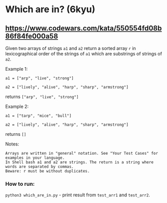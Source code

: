 # Which are in? (6kyu)
## https://www.codewars.com/kata/550554fd08b86f84fe000a58

Given two arrays of strings `a1` and `a2` return a sorted array `r` in lexicographical order of the strings of `a1` which are substrings of strings of `a2`.

Example 1:

`a1 = ["arp", "live", "strong"]`<br/>

`a2 = ["lively", "alive", "harp", "sharp", "armstrong"]`<br/>

returns `["arp", "live", "strong"]`<br/>

Example 2:

`a1 = ["tarp", "mice", "bull"]`<br/>

`a2 = ["lively", "alive", "harp", "sharp", "armstrong"]`<br/>

returns `[]`<br/>

Notes:

    Arrays are written in "general" notation. See "Your Test Cases" for examples in your language.
    In Shell bash a1 and a2 are strings. The return is a string where words are separated by commas.
    Beware: r must be without duplicates.

### How to run:
`python3 which_are_in.py` - print result from `test_arr1` and `test_arr2`.
